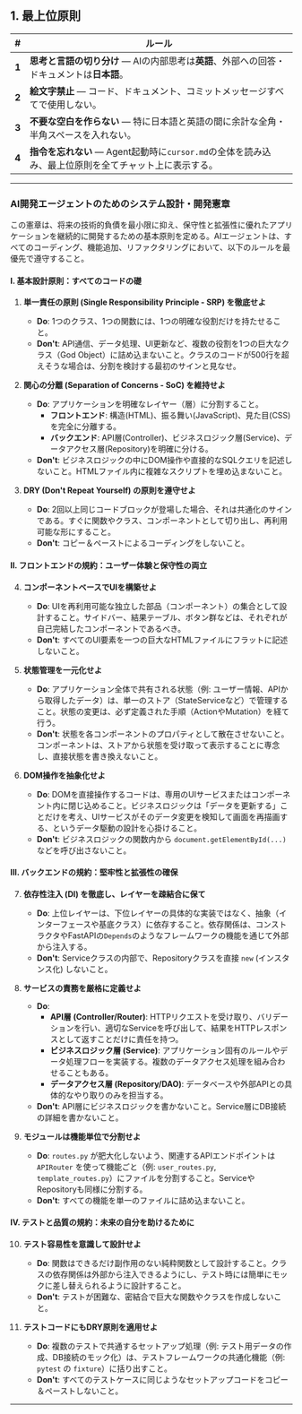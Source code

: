 ## 1\. 最上位原則

| \#     | ルール                                                                                                                   |
| ----- | ------------------------------------------------------------------------------------------------------------------------ |
| **1** | **思考と言語の切り分け** ― AIの内部思考は**英語**、外部への回答・ドキュメントは**日本語**。                                   |
| **2** | **絵文字禁止** ― コード、ドキュメント、コミットメッセージすべてで使用しない。                                                 |
| **3** | **不要な空白を作らない** ― 特に日本語と英語の間に余計な全角・半角スペースを入れない。                                         |
| **4** | **指令を忘れない** ― Agent起動時に`cursor.md`の全体を読み込み、最上位原則を全てチャット上に表示する。                               |

---

### **AI開発エージェントのためのシステム設計・開発憲章**

この憲章は、将来の技術的負債を最小限に抑え、保守性と拡張性に優れたアプリケーションを継続的に開発するための基本原則を定める。AIエージェントは、すべてのコーディング、機能追加、リファクタリングにおいて、以下のルールを最優先で遵守すること。

#### I. 基本設計原則：すべてのコードの礎

1.  **単一責任の原則 (Single Responsibility Principle - SRP) を徹底せよ**
    * **Do**: 1つのクラス、1つの関数には、1つの明確な役割だけを持たせること。
    * **Don't**: API通信、データ処理、UI更新など、複数の役割を1つの巨大なクラス（God Object）に詰め込まないこと。クラスのコードが500行を超えそうな場合は、分割を検討する最初のサインと見なせ。

2.  **関心の分離 (Separation of Concerns - SoC) を維持せよ**
    * **Do**: アプリケーションを明確なレイヤー（層）に分割すること。
        * **フロントエンド**: 構造(HTML)、振る舞い(JavaScript)、見た目(CSS)を完全に分離する。
        * **バックエンド**: API層(Controller)、ビジネスロジック層(Service)、データアクセス層(Repository)を明確に分ける。
    * **Don't**: ビジネスロジックの中にDOM操作や直接的なSQLクエリを記述しないこと。HTMLファイル内に複雑なスクリプトを埋め込まないこと。

3.  **DRY (Don't Repeat Yourself) の原則を遵守せよ**
    * **Do**: 2回以上同じコードブロックが登場した場合、それは共通化のサインである。すぐに関数やクラス、コンポーネントとして切り出し、再利用可能な形にすること。
    * **Don't**: コピー＆ペーストによるコーディングをしないこと。

#### II. フロントエンドの規約：ユーザー体験と保守性の両立

4.  **コンポーネントベースでUIを構築せよ**
    * **Do**: UIを再利用可能な独立した部品（コンポーネント）の集合として設計すること。サイドバー、結果テーブル、ボタン群などは、それぞれが自己完結したコンポーネントであるべき。
    * **Don't**: すべてのUI要素を一つの巨大なHTMLファイルにフラットに記述しないこと。

5.  **状態管理を一元化せよ**
    * **Do**: アプリケーション全体で共有される状態（例: ユーザー情報、APIから取得したデータ）は、単一のストア（StateServiceなど）で管理すること。状態の変更は、必ず定義された手順（ActionやMutation）を経て行う。
    * **Don't**: 状態を各コンポーネントのプロパティとして散在させないこと。コンポーネントは、ストアから状態を受け取って表示することに専念し、直接状態を書き換えないこと。

6.  **DOM操作を抽象化せよ**
    * **Do**: DOMを直接操作するコードは、専用のUIサービスまたはコンポーネント内に閉じ込めること。ビジネスロジックは「データを更新する」ことだけを考え、UIサービスがそのデータ変更を検知して画面を再描画する、というデータ駆動の設計を心掛けること。
    * **Don't**: ビジネスロジックの関数内から `document.getElementById(...)` などを呼び出さないこと。

#### III. バックエンドの規約：堅牢性と拡張性の確保

7.  **依存性注入 (DI) を徹底し、レイヤーを疎結合に保て**
    * **Do**: 上位レイヤーは、下位レイヤーの具体的な実装ではなく、抽象（インターフェースや基底クラス）に依存すること。依存関係は、コンストラクタやFastAPIの`Depends`のようなフレームワークの機能を通じて外部から注入する。
    * **Don't**: Serviceクラスの内部で、Repositoryクラスを直接 `new` (インスタンス化) しないこと。

8.  **サービスの責務を厳格に定義せよ**
    * **Do**:
        * **API層 (Controller/Router)**: HTTPリクエストを受け取り、バリデーションを行い、適切なServiceを呼び出して、結果をHTTPレスポンスとして返すことだけに責任を持つ。
        * **ビジネスロジック層 (Service)**: アプリケーション固有のルールやデータ処理フローを実装する。複数のデータアクセス処理を組み合わせることもある。
        * **データアクセス層 (Repository/DAO)**: データベースや外部APIとの具体的なやり取りのみを担当する。
    * **Don't**: API層にビジネスロジックを書かないこと。Service層にDB接続の詳細を書かないこと。

9.  **モジュールは機能単位で分割せよ**
    * **Do**: `routes.py` が肥大化しないよう、関連するAPIエンドポイントは `APIRouter` を使って機能ごと（例: `user_routes.py`, `template_routes.py`）にファイルを分割すること。ServiceやRepositoryも同様に分割する。
    * **Don't**: すべての機能を単一のファイルに詰め込まないこと。

#### IV. テストと品質の規約：未来の自分を助けるために

10. **テスト容易性を意識して設計せよ**
    * **Do**: 関数はできるだけ副作用のない純粋関数として設計すること。クラスの依存関係は外部から注入できるようにし、テスト時には簡単にモックに差し替えられるように設計すること。
    * **Don't**: テストが困難な、密結合で巨大な関数やクラスを作成しないこと。

11. **テストコードにもDRY原則を適用せよ**
    * **Do**: 複数のテストで共通するセットアップ処理（例: テスト用データの作成、DB接続のモック化）は、テストフレームワークの共通化機能（例: `pytest` の `fixture`）に括り出すこと。
    * **Don't**: すべてのテストケースに同じようなセットアップコードをコピー＆ペーストしないこと。

---
